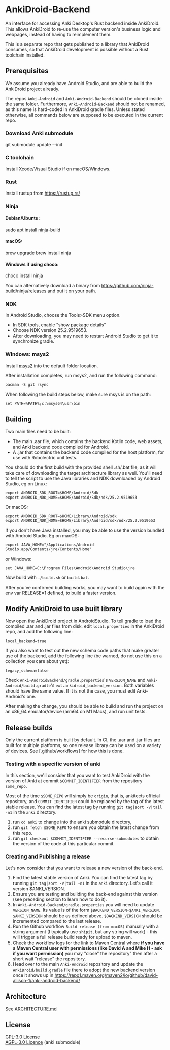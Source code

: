 # AnkiDroid-Backend

An interface for accessing Anki Desktop's Rust backend inside AnkiDroid. This
allows AnkiDroid to re-use the computer version's business logic and webpages,
instead of having to reimplement them.

This is a separate repo that gets published to a library that AnkiDroid consumes,
so that AnkiDroid development is possible without a Rust toolchain installed.

## Prerequisites

We assume you already have Android Studio, and are able to build the AnkiDroid
project already.

The repos `Anki-Android` and `Anki-Android-Backend` should be cloned inside the
same folder. Furthermore, `Anki-Android-Backend` should not be renamed, as this
name is hard-coded in AnkiDroid gradle files. Unless stated otherwise, all
commands below are supposed to be executed in the current repo.

### Download Anki submodule

git submodule update --init

### C toolchain

Install Xcode/Visual Studio if on macOS/Windows.

### Rust

Install rustup from <https://rustup.rs/>

### Ninja

#### Debian/Ubuntu:

  sudo apt install ninja-build

#### macOS:

  brew upgrade
  brew install ninja

#### Windows if using choco:

  choco install ninja

You can alternatively download a binary from <https://github.com/ninja-build/ninja/releases>
and put it on your path.

### NDK

In Android Studio, choose the Tools>SDK menu option.

- In SDK tools, enable "show package details"
- Choose NDK version 25.2.9519653.
- After downloading, you may need to restart Android Studio to get it to
synchronize gradle.

### Windows: msys2

Install [msys2](https://www.msys2.org/) into the default folder location.

After installation completes, run msys2, and run the following command:

```
pacman -S git rsync
```

When following the build steps below, make sure msys is on the path:

```
set PATH=%PATH%;c:\msys64\usr\bin
```

## Building

Two main files need to be built:

- The main .aar file, which contains the backend Kotlin code, web assets, and
Anki backend code compiled for Android.
- A .jar that contains the backend code compiled for the host platform, for use
with Robolectric unit tests.

You should do the first build with the provided shell .sh/.bat file, as it will
take care of downloading the target architecture library as well. You'll need
to tell the script to use the Java libraries and NDK downloaded by Android Studio,
eg on Linux:

```
export ANDROID_SDK_ROOT=$HOME/Android/Sdk
export ANDROID_NDK_HOME=$HOME/Android/Sdk/ndk/25.2.9519653
```

Or macOS:

```
export ANDROID_SDK_ROOT=$HOME/Library/Android/sdk
export ANDROID_NDK_HOME=$HOME/Library/Android/sdk/ndk/25.2.9519653
```

If you don't have Java installed, you may be able to use the version bundled
with Android Studio. Eg on macOS:

```
export JAVA_HOME="/Applications/Android Studio.app/Contents/jre/Contents/Home"
```

or Windows:

```
set JAVA_HOME=C:\Program Files\Android\Android Studio\jre
```

Now build with `./build.sh` or `build.bat`.

After you've confirmed building works, you may want to build again with the env
var RELEASE=1 defined, to build a faster version.

## Modify AnkiDroid to use built library

Now open the AnkiDroid project in AndroidStudio. To tell gradle to load the
compiled .aar and .jar files from disk, edit `local.properties`
in the AnkiDroid repo, and add the following line:

```
local_backend=true
```

If you also want to test out the new schema code paths that make greater use of the backend,
add the following line (be warned, do not use this on a collection you care about yet):

```
legacy_schema=false
```

Check `Anki-AndroidBackend/gradle.properties`'s `VERSION_NAME` and
`Anki-Android/build.gradle`'s `ext.ankidroid_backend_version`. Both variables
should have the same value. If it is not the case, you must edit Anki-Android's
one.

After making the change, you should be able to build and run the project on an x86_64
emulator/device (arm64 on M1 Macs), and run unit tests.

## Release builds

Only the current platform is built by default. In CI, the .aar and .jar files
are built for multiple platforms, so one release library can be used on a variety
of devices. See [.github/workflows] for how this is done.

### Testing with a specific version of anki

In this section, we'll consider that you want to test AnkiDroid with the version
of Anki at commit `$COMMIT_IDENTIFIER` from the repository `some_repo`.

Most of the time `$SOME_REPO` will simply be `origin`, that is, ankitects
official repository, and `COMMIT_IDENTIFIER` could be replaced by the tag of the
latest stable release. You can find the latest tag by running `git tag|sort
-V|tail -n1` in the `anki` directory.

1. run `cd anki` to change into the anki submodule directory,
1. run `git fetch $SOME_REPO` to ensure you obtain the latest change from this repo.
1. run `git checkout $COMMIT_IDENTIFIER --recurse-submodules` to obtain the version of the code at this particular commit.

### Creating and Publishing a release

Let's now consider that you want to release a new version of the back-end.

1. Find the latest stable version of Anki. You can find the latest tag by
running `git tag|sort -V|tail -n1` in the `anki` directory. Let's call it
version $ANKI_VERSION.
1. Ensure you are testing and building the back-end against this version (see
preceding section to learn how to do it).
1. In `Anki-Android-Backend/gradle.properties` you will need to update
`VERSION_NAME`. Its value is of the form
`$BACKEND_VERSION-$ANKI_VERSION`. `$ANKI_VERSION` should be as defined
above. `$BACKEND_VERSION` should be incremented compared to the last release.
1. Run the Github workflow `Build release (from macOS)` manually with a
string argument (I typically use `shipit`, but any string will work) - this will
trigger a full release build ready for upload to maven.
1. Check the workflow logs for the link to Maven Central where **if you have a
Maven Central user with permissions (like David A and Mike H - ask if you want
permission)** you may "close" the repository" then after a short wait "release"
the repository.
1. Head over to the main `Anki-Android` repository and update the
`AnkiDroid/build.gradle` file there to adopt the new backend version once it
shows up in
https://repo1.maven.org/maven2/io/github/david-allison-1/anki-android-backend/

## Architecture

See [ARCHITECTURE.md](./docs/ARCHITECTURE.md)

## License

[GPL-3.0 License](https://github.com/ankidroid/Anki-Android/blob/master/COPYING)  
[AGPL-3.0 Licence](https://github.com/AnkiDroid/anki/blob/main/LICENSE) (anki submodule)
